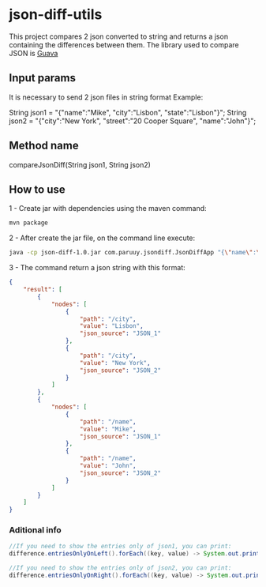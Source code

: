 # json-diff-utils

This project compares 2 json converted to string and returns a json containing the differences between them.
The library used to compare JSON is [Guava](https://github.com/google/guava)

## Input params

It is necessary to send 2 json files in string format
Example:

String json1 = "{\"name\":\"Mike\", \"city\":\"Lisbon\", \"state\":\"Lisbon\"}";
String json2 = "{\"city\":\"New York\", \"street\":\"20 Cooper Square\", \"name\":\"John\"}";

## Method name

compareJsonDiff(String json1, String json2)

## How to use

1 - Create jar with dependencies using the maven command: 

```bash
mvn package
```

2 - After create the jar file, on the command line execute:

```bash
java -cp json-diff-1.0.jar com.paruuy.jsondiff.JsonDiffApp "{\"name\":\"Mike\", \"city\":\"Lisbon\", \"state\":\"Lisbon\"}" "{\"city\":\"New York\", \"street\":\"20 Cooper Square\", \"name\":\"John\"}"
```

3 - The command return a json string with this format:

```json
{
    "result": [
        {
            "nodes": [
                {
                    "path": "/city",
                    "value": "Lisbon",
                    "json_source": "JSON_1"
                },
                {
                    "path": "/city",
                    "value": "New York",
                    "json_source": "JSON_2"
                }
            ]
        },
        {
            "nodes": [
                {
                    "path": "/name",
                    "value": "Mike",
                    "json_source": "JSON_1"
                },
                {
                    "path": "/name",
                    "value": "John",
                    "json_source": "JSON_2"
                }
            ]
        }
    ]
}
```

### Aditional info

```java
//If you need to show the entries only of json1, you can print:
difference.entriesOnlyOnLeft().forEach((key, value) -> System.out.println(key + ": " + value));

//If you need to show the entries only of json2, you can print:
difference.entriesOnlyOnRight().forEach((key, value) -> System.out.println(key + ": " + value));

```
